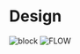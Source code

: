 # Design

![block](https://user-images.githubusercontent.com/89645779/133600988-2b3eea1d-9b35-4534-aa5e-54d458897120.jpg)
![FLOW](https://user-images.githubusercontent.com/89645779/133600996-92551b4e-2820-460c-a826-3c7b20205b33.jpg)


 





